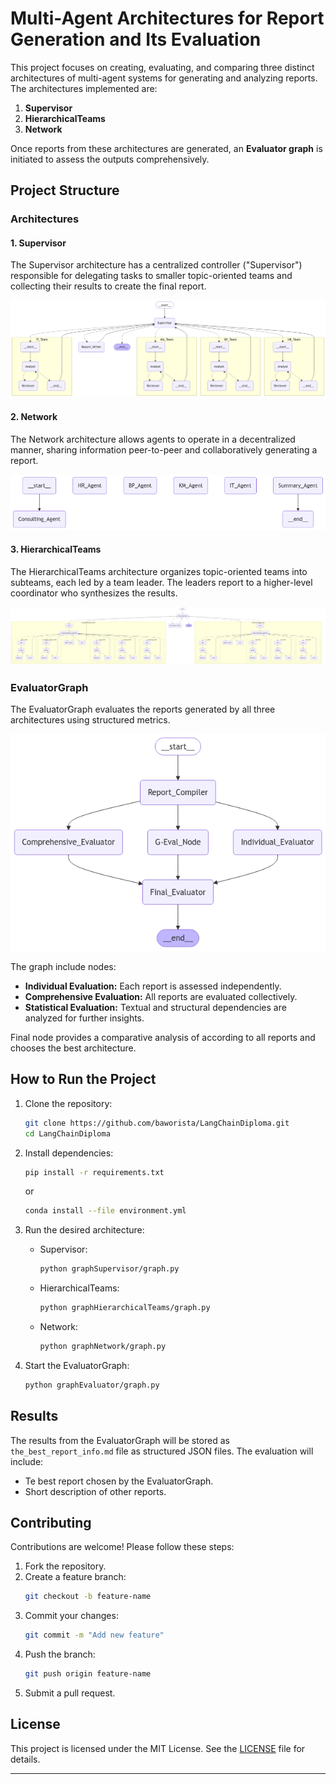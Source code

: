 # Multi-Agent Architectures for Report Generation and Its Evaluation

This project focuses on creating, evaluating, and comparing three distinct architectures of multi-agent systems for generating and analyzing reports. The architectures implemented are:

1. **Supervisor**
2. **HierarchicalTeams**
3. **Network**

Once reports from these architectures are generated, an **Evaluator graph** is initiated to assess the outputs comprehensively.

## Project Structure

### Architectures

#### 1. Supervisor

The Supervisor architecture has a centralized controller ("Supervisor") responsible for delegating tasks to smaller topic-oriented teams and collecting their results to create the final report.

![Supervisor Graph](graphSupervisor/supervisor_graph_diagram.png)

#### 2. Network

The Network architecture allows agents to operate in a decentralized manner, sharing information peer-to-peer and collaboratively generating a report.

![Network Graph](graphNetwork/network_graph_diagram.png)

#### 3. HierarchicalTeams

The HierarchicalTeams architecture organizes topic-oriented teams into subteams, each led by a team leader. The leaders report to a higher-level coordinator who synthesizes the results.

![HierarchicalTeams Graph](graphHierarchicalTeams/whole_hierarchical_graph_diagram.png)

### EvaluatorGraph

The EvaluatorGraph evaluates the reports generated by all three architectures using structured metrics. 

![Evaluator Graph](graphEvaluator/evaluator_graph_diagram.png)

The graph include nodes:
- **Individual Evaluation:** Each report is assessed independently.
- **Comprehensive Evaluation:** All reports are evaluated collectively.
- **Statistical Evaluation:** Textual and structural dependencies are analyzed for further insights.

Final node provides a comparative analysis of according to all reports and chooses the best architecture.

## How to Run the Project

1. Clone the repository:

   ```bash
   git clone https://github.com/baworista/LangChainDiploma.git
   cd LangChainDiploma
   ```

2. Install dependencies:

   ```bash
   pip install -r requirements.txt
   ```
   or
    ```bash
   conda install --file environment.yml
   ```

3. Run the desired architecture:

   - Supervisor:
     ```bash
     python graphSupervisor/graph.py
     ```
   - HierarchicalTeams:
     ```bash
     python graphHierarchicalTeams/graph.py
     ```
   - Network:
     ```bash
     python graphNetwork/graph.py
     ```

4. Start the EvaluatorGraph:

   ```bash
   python graphEvaluator/graph.py
   ```

## Results

The results from the EvaluatorGraph will be stored as `the_best_report_info.md` file as structured JSON files. The evaluation will include:

- Te best report chosen by the EvaluatorGraph.
- Short description of other reports.

## Contributing

Contributions are welcome! Please follow these steps:

1. Fork the repository.
2. Create a feature branch:
   ```bash
   git checkout -b feature-name
   ```
3. Commit your changes:
   ```bash
   git commit -m "Add new feature"
   ```
4. Push the branch:
   ```bash
   git push origin feature-name
   ```
5. Submit a pull request.

## License

This project is licensed under the MIT License. See the [LICENSE](LICENSE) file for details.

---

